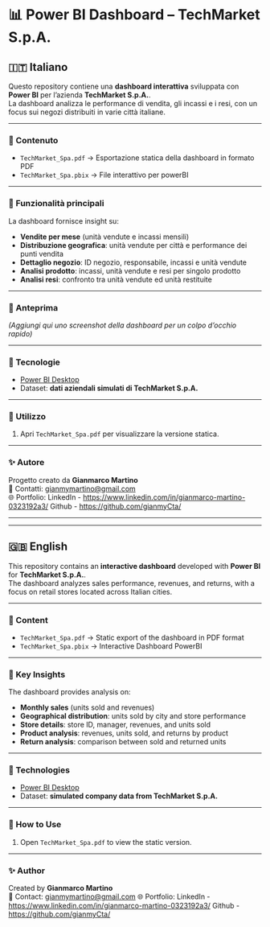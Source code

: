 # 📊 Power BI Dashboard – TechMarket S.p.A.

## 🇮🇹 Italiano

Questo repository contiene una **dashboard interattiva** sviluppata con **Power BI** per l’azienda **TechMarket S.p.A.**.  
La dashboard analizza le performance di vendita, gli incassi e i resi, con un focus sui negozi distribuiti in varie città italiane.

---

### 📂 Contenuto
- `TechMarket_Spa.pdf` → Esportazione statica della dashboard in formato PDF
- `TechMarket_Spa.pbix` → File interattivo per powerBI

---

### 🚀 Funzionalità principali
La dashboard fornisce insight su:
- **Vendite per mese** (unità vendute e incassi mensili)  
- **Distribuzione geografica**: unità vendute per città e performance dei punti vendita  
- **Dettaglio negozio**: ID negozio, responsabile, incassi e unità vendute  
- **Analisi prodotto**: incassi, unità vendute e resi per singolo prodotto  
- **Analisi resi**: confronto tra unità vendute ed unità restituite  

---

### 📸 Anteprima
*(Aggiungi qui uno screenshot della dashboard per un colpo d’occhio rapido)*

---

### 🔧 Tecnologie
- [Power BI Desktop](https://powerbi.microsoft.com/)  
- Dataset: **dati aziendali simulati di TechMarket S.p.A.**

---

### 📖 Utilizzo
1. Apri `TechMarket_Spa.pdf` per visualizzare la versione statica.  

---

### ✨ Autore
Progetto creato da **Gianmarco Martino**  
📧 Contatti: gianmymartino@gmail.com  
🌐 Portfolio: LinkedIn -  https://www.linkedin.com/in/gianmarco-martino-0323192a3/
              Github -  https://github.com/gianmyCta/


---

---

## 🇬🇧 English

This repository contains an **interactive dashboard** developed with **Power BI** for **TechMarket S.p.A.**.  
The dashboard analyzes sales performance, revenues, and returns, with a focus on retail stores located across Italian cities.

---

### 📂 Content
- `TechMarket_Spa.pdf` → Static export of the dashboard in PDF format
- `TechMarket_Spa.pbix` → Interactive Dashboard PowerBI

---

### 🚀 Key Insights
The dashboard provides analysis on:
- **Monthly sales** (units sold and revenues)  
- **Geographical distribution**: units sold by city and store performance  
- **Store details**: store ID, manager, revenues, and units sold  
- **Product analysis**: revenues, units sold, and returns by product  
- **Return analysis**: comparison between sold and returned units  

---


### 🔧 Technologies
- [Power BI Desktop](https://powerbi.microsoft.com/)  
- Dataset: **simulated company data from TechMarket S.p.A.**

---

### 📖 How to Use
1. Open `TechMarket_Spa.pdf` to view the static version.  

---

### ✨ Author
Created by **Gianmarco Martino**  
📧 Contact: gianmymartino@gmail.com
🌐 Portfolio: LinkedIn -  https://www.linkedin.com/in/gianmarco-martino-0323192a3/
              Github -  https://github.com/gianmyCta/
